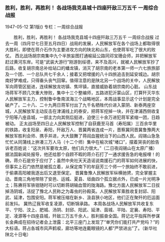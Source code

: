 ### 胜利，胜利，再胜利！  各战场我克县城十四座歼敌三万五千  一周综合战报

1947-05-12
第1版()
专栏：一周综合战报

　　胜利，胜利，再胜利！
    各战场我克县城十四座歼敌三万五千
    一周综合战报
    过去一周（四月廿七日至五月四日）战局的发展，人民解放军在各个战场上都取得很大胜利，即使在蒋介石作为主要进攻方向的陕北和山东，也使蒋军吃了很大的败仗。
    西北战场胡宗南集中九个半旅妄图打通榆延公路同邓宝珊会师，并把解放军赶过黄河东岸。可是“武装大游行”刚游到绥德，来不及高兴，就被人民解放军抄了后路，收复胡宗南总补给站口的蟠龙镇，消灭了胡宗南的老本第一师一六七旅旅部及一个团、一个总队共七千余人；接着又把增援的八十四旅追击到延安城边。胡宗南好梦难成，只得垂头丧气回窜。值得注意的是陕北另一个战场的关中，人民解放军向蒋管区挺进，连续解放龙坊镇、焦坪镇，直接威胁着胡宗南的心脏。
    山东战场蒋军不顾几次重大惨败，集中十三个整编师，五路进犯沂蒙山区，打算歼灭华东人民解放军主力，控制鲁中鲁南滨海三个战略地区，本周战事显示这个计划是完全破产了。二十八、二十九两日蒋军付出了九千名牺牲代价进入蒙阴、新泰两座空城，人民解放军主动反击在津浦线上的泰安，把蒋军挖掉一块，并在津浦西侧收复宁阳等八座县城，一部主力向其侧后挺进，迫使三十余万进犯蒋军紧缩一团，日趋被动。
    正太战场至四日止人民解放军控制了自获鹿至马首（寿阳属）三百余华里的铁路，收复阳泉、寿阳，歼敌万人、晋冀两省连成一片，晋察冀同晋冀鲁豫两大解放军胜利会师、携手并进，大大鼓舞了蒋阎血猩统治下的山西人民。阎锡山急急忙忙从同蒲线上拚凑三万人马（十二个师）集中在榆次城“堵口”，摆着哭丧的脸告诉老百姓说：“这次共军要攻太原，他们兵力很大。”（二日夜阎锡山在太原广播）据法国新闻处报导，他还给那个自顾不暇的蒋介石打了一通求援告急的电报哩！的确，蒋介石是穷于应付了；虽然中央社天天造谣说南援石门的蒋军如何进展的快，但事实上石门依然是被孤立着，从保定南下的牟庭芳三个师一个旅始终不敢前进，于偷袭高阳被我逐出后又退至保定。
    晋冀鲁豫人民解放军纵横驰骋，完全掌握主动。晋南三角地带除了安邑、运城、夏县、垣曲四个孤立据点外，已成一片光明净土；陈赓将军铁钳随时可以切断蒋胡输血管的陇海路。豫北方面人民解放军二日拔掉汤阴城，活捉了豫北人民称之为毒虫的孙殿英。人民解放军乘胜收复封邱、阳武、延津，包围安阳。蒋军被压缩在新乡、汲县狭小地区，他们正在聚歼的厄运面前发抖。
    冀热辽我军收复凌源，切断锦承路。
    本周各战场人民解放军共收复东平、宁阳、汶上、肥城、汤阴、封邱、阳武、延津、茵城、平陆、定襄、寿阳、平定、凌源等十四座县城，歼敌三万五千余人，胜利振奋全国。蒋记北平指挥所参谋长金典成在招待记者会上泄露：北平三座门上发现了“单凭你们能打共产党吗？”的大标语。蒋占各城市风声鹤唳，廊坊等地连戴眼镜的人都“严禁进出”了。（新华社陕北十日电）
